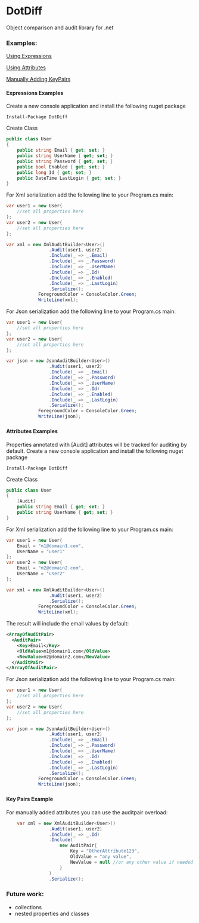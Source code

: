 # DotDiff
Object comparison and audit library for .net

### Examples:


[Using Expressions](#expressions)

[Using Attributes](#attributes)

[Manually Adding KeyPairs](#keypairs)

#### <a name="expressions"></a>Expressions Examples

Create a new console application and install the following nuget package
```
Install-Package DotDiff
```
Create Class 
```csharp
public class User
{
    public string Email { get; set; }
    public string UserName { get; set; }
    public string Password { get; set; }
    public bool Enabled { get; set; }
    public long Id { get; set; }
    public DateTime LastLogin { get; set; }
}
```


For Xml serialization add the following line to your Program.cs main:
```csharp
var user1 = new User{
    //set all properties here
};
var user2 = new User{
    //set all properties here
};

var xml = new XmlAuditBuilder<User>()
                .Audit(user1, user2)
                .Include(_ => _.Email)
                .Include(_ => _.Password)
                .Include(_ => _.UserName)
                .Include(_ => _.Id)
                .Include(_ => _.Enabled)
                .Include(_ => _.LastLogin)
                .Serialize();
            ForegroundColor = ConsoleColor.Green;
            WriteLine(xml);
```

For Json serialization add the following line to your Program.cs main:
```csharp
var user1 = new User{
    //set all properties here
};
var user2 = new User{
    //set all properties here
};

var json = new JsonAuditBuilder<User>()
                .Audit(user1, user2)
                .Include(_ => _.Email)
                .Include(_ => _.Password)
                .Include(_ => _.UserName)
                .Include(_ => _.Id)
                .Include(_ => _.Enabled)
                .Include(_ => _.LastLogin)
                .Serialize();
            ForegroundColor = ConsoleColor.Green;
            WriteLine(json);
```

###
###
#### <a name="attributes"></a>Attributes Examples
Properties annotated with [Audit] attributes will be tracked for auditing by default.
Create a new console application and install the following nuget package
```
Install-Package DotDiff
```
Create Class 
```csharp
public class User
{
    [Audit]
    public string Email { get; set; }
    public string UserName { get; set; }
}
```


For Xml serialization add the following line to your Program.cs main:
```csharp
var user1 = new User{
    Email = "m1@domain1.com",
    UserName = "user1"
};
var user2 = new User{
    Email = "m2@domain2.com",
    UserName = "user2"
};

var xml = new XmlAuditBuilder<User>()
                .Audit(user1, user2)
                .Serialize();
            ForegroundColor = ConsoleColor.Green;
            WriteLine(xml);
```
The result will include the email values by default:
```xml
<ArrayOfAuditPair>
  <AuditPair>
    <Key>Email</Key>
    <OldValue>m1@domain1.com</OldValue>
    <NewValue>m2@domain2.com</NewValue>
  </AuditPair>
</ArrayOfAuditPair>
```

For Json serialization add the following line to your Program.cs main:
```csharp
var user1 = new User{
    //set all properties here
};
var user2 = new User{
    //set all properties here
};

var json = new JsonAuditBuilder<User>()
                .Audit(user1, user2)
                .Include(_ => _.Email)
                .Include(_ => _.Password)
                .Include(_ => _.UserName)
                .Include(_ => _.Id)
                .Include(_ => _.Enabled)
                .Include(_ => _.LastLogin)
                .Serialize();
            ForegroundColor = ConsoleColor.Green;
            WriteLine(json);
```



###
###
#### <a name="keypairs"></a>Key Pairs Example

For manually added attributes you can use the auditpair overload:
```csharp
    var xml = new XmlAuditBuilder<User>()
                .Audit(user1, user2)
                .Include(_ => _.Id)
                .Include(
                    new AuditPair{
                        Key = "OtherAttribute123",
                        OldValue = "any value",
                        NewValue = null //or any other value if needed  
                    }
                )
                .Serialize();
```

###
###
### Future work:
- collections 
- nested properties and classes